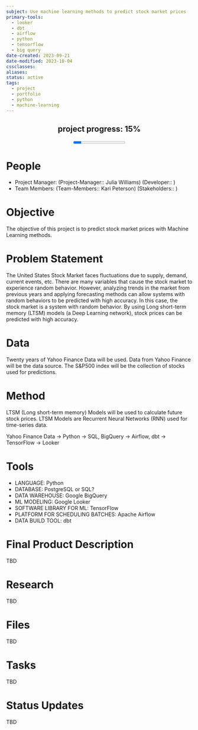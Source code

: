 ```yaml
---
subject: Use machine learning methods to predict stock market prices
primary-tools:
  - looker
  - dbt
  - airflow
  - python
  - tensorflow
  - big query
date-created: 2023-09-21
date-modified: 2023-10-04
cssclasses: 
aliases: 
status: active
tags:
  - project
  - portfolio
  - python
  - machine-learning
---
```

<center><h2>project progress: 15%</h2><progress value="15" max="100"></progress></center>

# People
- Project Manager: (Project-Manager:: Julia Williams)
	(Developer:: )
- Team Members: (Team-Members:: Kari Peterson)
	(Stakeholders:: )

# Objective

The objective of this project is to predict stock market prices with Machine Learning methods. 

# Problem Statement

The United States Stock Market faces fluctuations due to supply, demand, current events, etc. There are many variables that cause the stock market to experience random behavior. However, analyzing trends in the market from previous years and applying forecasting methods can allow systems with random behaviors to be predicted with high accuracy. In this case, the stock market is a system with random behavior. By using Long short-term memory (LTSM) models (a Deep Learning network), stock prices can be predicted with high accuracy.

# Data

Twenty years of Yahoo Finance Data will be used. Data from Yahoo Finance will be the data source. The S&P500 index will be the collection of stocks used for predictions. 

# Method
LTSM (Long short-term memory) Models will be used to calculate future stock prices. LTSM Models are Recurrent Neural Networks (RNN) used for time-series data. 

Yahoo Finance Data -> Python -> SQL, BigQuery -> Airflow, dbt -> TensorFlow -> Looker

# Tools
- LANGUAGE: Python
- DATABASE: PostgreSQL or SQL?
- DATA WAREHOUSE: Google BigQuery
- ML MODELING: Google Looker
- SOFTWARE LIBRARY FOR ML: TensorFlow 
- PLATFORM FOR SCHEDULING BATCHES: Apache Airflow 
- DATA BUILD TOOL: dbt


# Final Product Description
TBD

# Research
TBD

# Files
TBD

# Tasks
TBD

# Status Updates
TBD